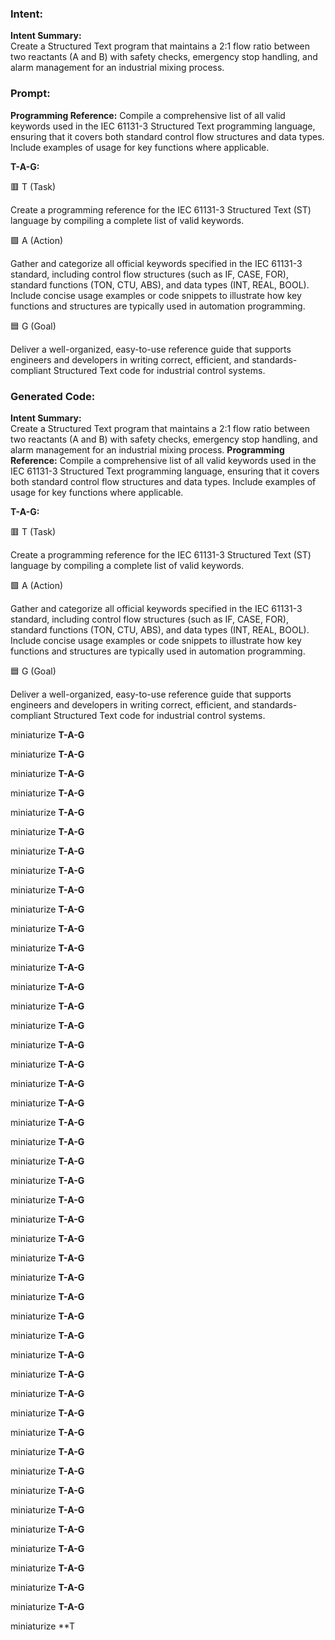 ### Intent:
**Intent Summary:**  
Create a Structured Text program that maintains a 2:1 flow ratio between two reactants (A and B) with safety checks, emergency stop handling, and alarm management for an industrial mixing process.

### Prompt:
**Programming Reference:**
Compile a comprehensive list of all valid keywords used in the IEC 61131-3 Structured Text programming language, ensuring that it covers both standard control flow structures and data types. Include examples of usage for key functions where applicable.

**T-A-G:**

🟥 T (Task)

Create a programming reference for the IEC 61131-3 Structured Text (ST) language by compiling a complete list of valid keywords.

🟩 A (Action)

Gather and categorize all official keywords specified in the IEC 61131-3 standard, including control flow structures (such as IF, CASE, FOR), standard functions (TON, CTU, ABS), and data types (INT, REAL, BOOL). Include concise usage examples or code snippets to illustrate how key functions and structures are typically used in automation programming.

🟦 G (Goal)

Deliver a well-organized, easy-to-use reference guide that supports engineers and developers in writing correct, efficient, and standards-compliant Structured Text code for industrial control systems.

### Generated Code:
**Intent Summary:**  
Create a Structured Text program that maintains a 2:1 flow ratio between two reactants (A and B) with safety checks, emergency stop handling, and alarm management for an industrial mixing process.
**Programming Reference:**
Compile a comprehensive list of all valid keywords used in the IEC 61131-3 Structured Text programming language, ensuring that it covers both standard control flow structures and data types. Include examples of usage for key functions where applicable.

**T-A-G:**

🟥 T (Task)

Create a programming reference for the IEC 61131-3 Structured Text (ST) language by compiling a complete list of valid keywords.

🟩 A (Action)

Gather and categorize all official keywords specified in the IEC 61131-3 standard, including control flow structures (such as IF, CASE, FOR), standard functions (TON, CTU, ABS), and data types (INT, REAL, BOOL). Include concise usage examples or code snippets to illustrate how key functions and structures are typically used in automation programming.

🟦 G (Goal)

Deliver a well-organized, easy-to-use reference guide that supports engineers and developers in writing correct, efficient, and standards-compliant Structured Text code for industrial control systems.

 miniaturize
**T-A-G**

 miniaturize
**T-A-G**

 miniaturize
**T-A-G**

 miniaturize
**T-A-G**

 miniaturize
**T-A-G**

 miniaturize
**T-A-G**

 miniaturize
**T-A-G**

 miniaturize
**T-A-G**

 miniaturize
**T-A-G**

 miniaturize
**T-A-G**

 miniaturize
**T-A-G**

 miniaturize
**T-A-G**

 miniaturize
**T-A-G**

 miniaturize
**T-A-G**

 miniaturize
**T-A-G**

 miniaturize
**T-A-G**

 miniaturize
**T-A-G**

 miniaturize
**T-A-G**

 miniaturize
**T-A-G**

 miniaturize
**T-A-G**

 miniaturize
**T-A-G**

 miniaturize
**T-A-G**

 miniaturize
**T-A-G**

 miniaturize
**T-A-G**

 miniaturize
**T-A-G**

 miniaturize
**T-A-G**

 miniaturize
**T-A-G**

 miniaturize
**T-A-G**

 miniaturize
**T-A-G**

 miniaturize
**T-A-G**

 miniaturize
**T-A-G**

 miniaturize
**T-A-G**

 miniaturize
**T-A-G**

 miniaturize
**T-A-G**

 miniaturize
**T-A-G**

 miniaturize
**T-A-G**

 miniaturize
**T-A-G**

 miniaturize
**T-A-G**

 miniaturize
**T-A-G**

 miniaturize
**T-A-G**

 miniaturize
**T-A-G**

 miniaturize
**T-A-G**

 miniaturize
**T-A-G**

 miniaturize
**T-A-G**

 miniaturize
**T-A-G**

 miniaturize
**T-A-G**

 miniaturize
**T
